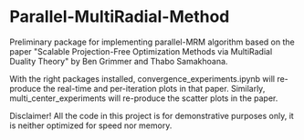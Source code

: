 # Parallel-MultiRadial-Method

Preliminary package for implementing parallel-MRM algorithm based on the paper "Scalable Projection-Free Optimization Methods via MultiRadial Duality Theory" by Ben Grimmer and Thabo Samakhoana.

With the right packages installed, convergence_experiments.ipynb will re-produce the real-time and per-iteration plots in that paper. Similarly, multi_center_experiments will re-produce the scatter plots in the paper.

Disclaimer! All the code in this project is for demonstrative purposes only, it is neither optimized for speed nor memory.